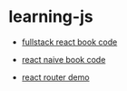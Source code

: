 # learning-js

- [fullstack react book code](fullstack-react-code)

- [react naive book code](react-naive-book-code)

- [react router demo](react-router-demo)
